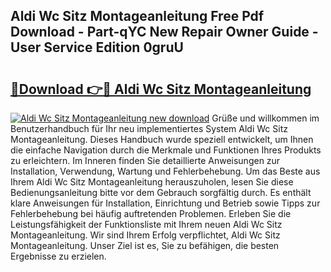 ## Aldi Wc Sitz Montageanleitung Free Pdf Download - Part-qYC New Repair Owner Guide - User Service Edition 0gruU

# <h2><a href="http://df7ws0.blite.top/?on=Aldi+Wc+Sitz+Montageanleitung">🔗Download 👉🔴 Aldi Wc Sitz Montageanleitung</a></h2>

[![Aldi Wc Sitz Montageanleitung new download](https://i.imgur.com/lujVjoI.png)](http://df7ws0.blite.top/?on=Aldi+Wc+Sitz+Montageanleitung)
Grüße und willkommen im Benutzerhandbuch für Ihr neu implementiertes System Aldi Wc Sitz Montageanleitung. Dieses Handbuch wurde speziell entwickelt, um Ihnen die einfache Navigation durch die Merkmale und Funktionen Ihres Produkts zu erleichtern. Im Inneren finden Sie detaillierte Anweisungen zur Installation, Verwendung, Wartung und Fehlerbehebung. Um das Beste aus Ihrem Aldi Wc Sitz Montageanleitung herauszuholen, lesen Sie diese Bedienungsanleitung bitte vor dem Gebrauch sorgfältig durch. Es enthält klare Anweisungen für Installation, Einrichtung und Betrieb sowie Tipps zur Fehlerbehebung bei häufig auftretenden Problemen. Erleben Sie die Leistungsfähigkeit der Funktionsliste mit Ihrem neuen Aldi Wc Sitz Montageanleitung. Wir sind Ihrem Erfolg verpflichtet, Aldi Wc Sitz Montageanleitung. Unser Ziel ist es, Sie zu befähigen, die besten Ergebnisse zu erzielen.
